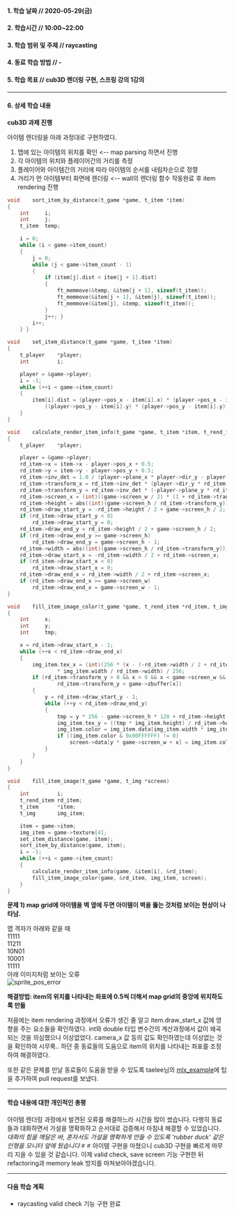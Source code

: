 #### 1. 학습 날짜 // 2020-05-29(금)

#### 2. 학습시간 // 10:00~22:00

#### 3. 학습 범위 및 주제 // raycasting

#### 4. 동료 학습 방법 // -

#### 5. 학습 목표 // cub3D 렌더링 구현, 스프링 강의 1강의

---

#### 6. 상세 학습 내용

**cub3D 과제 진행**

아이템 렌더링을 아래 과정대로 구현하였다.

1. 맵에 있는 아이템의 위치를 확인 <-- map parsing 하면서 진행
2. 각 아이템의 위치와 플레이어간의 거리를 측정
3. 플레이어와 아이템간의 거리에 따라 아이템의 순서를 내림차순으로 정렬
4. 거리가 먼 아이템부터 화면에 렌더링 <-- wall의 렌더링 함수 작동완료 후 item rendering 진행

```C
void	sort_item_by_distance(t_game *game, t_item *item)
{
	int		i;
	int		j;
	t_item	temp;

	i = 0;
	while (i < game->item_count)
	{
		j = 0;
		while (j < game->item_count - 1)
		{
			if (item[j].dist < item[j + 1].dist)
			{
				ft_memmove(&temp, &item[j + 1], sizeof(t_item));
				ft_memmove(&item[j + 1], &item[j], sizeof(t_item));
				ft_memmove(&item[j], &temp, sizeof(t_item));
			}
			j++; }
		i++;
	} }

void	set_item_distance(t_game *game, t_item *item)
{
	t_player	*player;
	int			i;

	player = &game->player;
	i = -1;
	while (++i < game->item_count)
	{
		item[i].dist = (player->pos_x - item[i].x) * (player->pos_x - item[i].x) +
			((player->pos_y - item[i].y) * (player->pos_y - item[i].y));
	}
}

void	calculate_render_item_info(t_game *game, t_item *item, t_rend_item *rd_item)
{
	t_player	*player;

	player = &game->player;
	rd_item->x = item->x - player->pos_x + 0.5;
	rd_item->y = item->y - player->pos_y + 0.5;
	rd_item->inv_det = 1.0 / (player->plane_x * player->dir_y - player->dir_x * player->plane_y);
	rd_item->transform_x = rd_item->inv_det * (player->dir_y * rd_item->x - player->dir_x * rd_item->y);
	rd_item->transform_y = rd_item->inv_det * (-player->plane_y * rd_item->x + player->plane_x * rd_item->y);
	rd_item->screen_x = (int)((game->screen_w / 2) * (1 + rd_item->transform_x / rd_item->transform_y));
	rd_item->height = abs((int)(game->screen_h / rd_item->transform_y));
	rd_item->draw_start_y = -rd_item->height / 2 + game->screen_h / 2;
	if (rd_item->draw_start_y < 0)
		rd_item->draw_start_y = 0;
	rd_item->draw_end_y = rd_item->height / 2 + game->screen_h / 2;
	if (rd_item->draw_end_y >= game->screen_h)
		rd_item->draw_end_y = game->screen_h - 1;
	rd_item->width = abs((int)(game->screen_h / rd_item->transform_y));
	rd_item->draw_start_x = -rd_item->width / 2 + rd_item->screen_x;
	if (rd_item->draw_start_x < 0)
		rd_item->draw_start_x = 0;
	rd_item->draw_end_x = rd_item->width / 2 + rd_item->screen_x;
	if (rd_item->draw_end_x >= game->screen_w)
		rd_item->draw_end_x = game->screen_w - 1;
}

void	fill_item_image_color(t_game *game, t_rend_item *rd_item, t_img img_item, t_img *screen)
{
	int		x;
	int		y;
	int		tmp;

	x = rd_item->draw_start_x - 1;
	while (++x < rd_item->draw_end_x)
	{
		img_item.tex_x = (int)(256 * (x - (-rd_item->width / 2 + rd_item->screen_x))
				* img_item.width / rd_item->width) / 256;
		if (rd_item->transform_y > 0 && x > 0 && x < game->screen_w &&
				rd_item->transform_y < game->zbuffer[x])
		{
			y = rd_item->draw_start_y - 1;
			while (++y < rd_item->draw_end_y)
			{
				tmp = y * 256 - game->screen_h * 128 + rd_item->height * 128;
				img_item.tex_y = ((tmp * img_item.height) / rd_item->height) / 256;
				img_item.color = img_item.data[img_item.width * img_item.tex_y + img_item.tex_x];
				if ((img_item.color & 0x00FFFFFF) != 0)
					screen->data[y * game->screen_w + x] = img_item.color;
			}
		}
	}
}

void	fill_item_image(t_game *game, t_img *screen)
{
	int			i;
	t_rend_item	rd_item;
	t_item		*item;
	t_img		img_item;

	item = game->item;
	img_item = game->texture[4];
	set_item_distance(game, item);
	sort_item_by_distance(game, item);
	i = -1;
	while (++i < game->item_count)
	{
		calculate_render_item_info(game, &item[i], &rd_item);
		fill_item_image_color(game, &rd_item, img_item, screen);
	}
}
```

**문제 1) map grid에 아이템을 벽 옆에 두면 아이템이 벽을 뚫는 것처럼 보이는 현상이 나타남.**

맵 격자가 아래와 같을 때<br>
11111<br>
11211<br>
10N01<br>
10001<br>
11111<br> 아래 이미지처럼 보이는 오류<br>
![sprite_pos_error](https://user-images.githubusercontent.com/54612343/83328284-e5224080-a2bc-11ea-8756-8f5d4b23c105.JPG)<br>

**해결방법: item의 위치를 나타내는 좌표에 0.5씩 더해서 map grid의 중앙에 위치하도록 만듦**

처음에는 item rendering 과정에서 오류가 생긴 줄 알고 item.draw_start_x 값에 영향을 주는 요소들을 확인하였다. int와 double 타입 변수간의 계산과정에서 값이 왜곡되는 것을 의심했으나 이상없었다. camera_x 값 등의 값도 확인하였는데 이상없는 것을 확인하여 시무룩.. 하던 중 동료들의 도움으로 item의 위치를 나타내는 좌표를 조정하여 해결하였다.

또한 같은 문제를 만날 동료들이 도움을 받을 수 있도록 taelee님의 [mlx_example](https://github.com/taelee42/mlx_example)에 팁을 추가하여 pull request를 보냈다.

---

#### 학습 내용에 대한 개인적인 총평

아이템 렌더링 과정에서 발견된 오류를 해결하느라 시간을 많이 썼습니다. 다행히 동료들과 대화하면서 가설을 명확화하고 순서대로 검증해서 마침내 해결할 수 있었습니다. _대화의 힘을 깨달은 바, 혼자서도 가설을 명확하게 만들 수 있도록 'rubber duck' 같은 인형을 모니터 앞에 뒀습니다ㅎㅎ_
아이템 구현을 마쳤으니 cub3D 구현을 빠르게 마무리 지을 수 있을 것 같습니다. 이제 valid check, save screen 기능 구현한 뒤 refactoring과 memory leak 방지를 마쳐보아야겠습니다.

---

#### 다음 학습 계획

- raycasting valid check 기능 구현 완료
